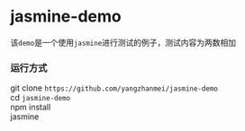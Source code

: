 # jasmine-demo
该`demo`是一个使用`jasmine`进行测试的例子，测试内容为两数相加

### 运行方式
git clone `https://github.com/yangzhanmei/jasmine-demo`<br/>
cd `jasmine-demo`<br/>
npm install<br/>
jasmine
